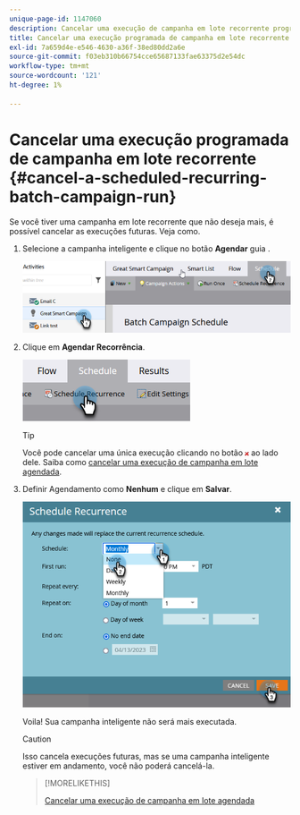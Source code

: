 ```yaml
---
unique-page-id: 1147060
description: Cancelar uma execução de campanha em lote recorrente programada - Documentos do Marketo - Documentação do produto
title: Cancelar uma execução programada de campanha em lote recorrente
exl-id: 7a659d4e-e546-4630-a36f-38ed80dd2a6e
source-git-commit: f03eb310b66754cce65687133fae63375d2e54dc
workflow-type: tm+mt
source-wordcount: '121'
ht-degree: 1%

---
```


# Cancelar uma execução programada de campanha em lote recorrente {#cancel-a-scheduled-recurring-batch-campaign-run}

Se você tiver uma campanha em lote recorrente que não deseja mais, é possível cancelar as execuções futuras. Veja como.

1. Selecione a campanha inteligente e clique no botão **Agendar** guia .

   ![](assets/cancel-a-scheduled-recurring-batch-campaign-run-1.png)

1. Clique em **Agendar Recorrência**.

   ![](assets/cancel-a-scheduled-recurring-batch-campaign-run-2.png)

   >[!TIP]
   >
   >Você pode cancelar uma única execução clicando no botão ![x vermelho](assets/cancel-a-scheduled-recurring-batch-campaign-run-3.png) ao lado dele. Saiba como [cancelar uma execução de campanha em lote agendada](/help/marketo/product-docs/core-marketo-concepts/smart-campaigns/using-smart-campaigns/cancel-a-scheduled-batch-campaign-run.md).

1. Definir Agendamento como **Nenhum** e clique em **Salvar**.

   ![](assets/cancel-a-scheduled-recurring-batch-campaign-run-4.png)

   Voila! Sua campanha inteligente não será mais executada.

   >[!CAUTION]
   >
   >Isso cancela execuções futuras, mas se uma campanha inteligente estiver em andamento, você não poderá cancelá-la.

   >[!MORELIKETHIS]
   >
   >[Cancelar uma execução de campanha em lote agendada](/help/marketo/product-docs/core-marketo-concepts/smart-campaigns/using-smart-campaigns/cancel-a-scheduled-batch-campaign-run.md)
